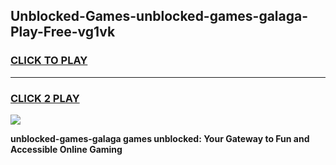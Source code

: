 
## Unblocked-Games-unblocked-games-galaga-Play-Free-vg1vk
<h3>
<a href="https://premium76.site?title=unblocked-games-galaga&ref=18A1">CLICK TO PLAY</a></h3>
<hr>

<h3>
<a href="https://premium76.site?title=unblocked-games-galaga&ref=18A1">CLICK 2 PLAY</a>
  
</h3>

<a href="https://premium76.site?title=unblocked-games-galaga&ref=18A1"><img src="https://clearcache.store/games.png"></a>


**unblocked-games-galaga games unblocked: Your Gateway to Fun and Accessible Online Gaming**
